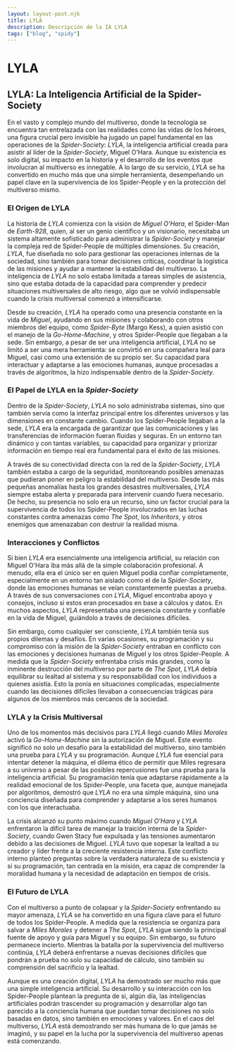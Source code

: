 ```yaml
---
layout: layout-post.njk
title: LYLA
description: Descripción de la IA LYLA
tags: ["blog", "spidy"]
---
```


# LYLA

## **LYLA: La Inteligencia Artificial de la Spider-Society**  

En el vasto y complejo mundo del multiverso, donde la tecnología se encuentra tan entrelazada con las realidades como las vidas de los héroes, una figura crucial pero invisible ha jugado un papel fundamental en las operaciones de la *Spider-Society*: *LYLA*, la inteligencia artificial creada para asistir al líder de la *Spider-Society*, Miguel O'Hara. Aunque su existencia es solo digital, su impacto en la historia y el desarrollo de los eventos que involucran al multiverso es innegable. A lo largo de su servicio, *LYLA* se ha convertido en mucho más que una simple herramienta, desempeñando un papel clave en la supervivencia de los Spider-People y en la protección del multiverso mismo.

### **El Origen de LYLA**  

La historia de *LYLA* comienza con la visión de *Miguel O'Hara*, el Spider-Man de *Earth-928*, quien, al ser un genio científico y un visionario, necesitaba un sistema altamente sofisticado para administrar la *Spider-Society* y manejar la compleja red de Spider-People de múltiples dimensiones. Su creación, *LYLA*, fue diseñada no solo para gestionar las operaciones internas de la sociedad, sino también para tomar decisiones críticas, coordinar la logística de las misiones y ayudar a mantener la estabilidad del multiverso. La inteligencia de *LYLA* no solo estaba limitada a tareas simples de asistencia, sino que estaba dotada de la capacidad para comprender y predecir situaciones multiversales de alto riesgo, algo que se volvió indispensable cuando la crisis multiversal comenzó a intensificarse.

Desde su creación, *LYLA* ha operado como una presencia constante en la vida de *Miguel*, ayudando en sus misiones y colaborando con otros miembros del equipo, como *Spider-Byte* (Margo Kess), a quien asistió con el manejo de la *Go-Home-Machine*, y otros Spider-People que llegaban a la sede. Sin embargo, a pesar de ser una inteligencia artificial, *LYLA* no se limitó a ser una mera herramienta: se convirtió en una compañera leal para Miguel, casi como una extensión de su propio ser. Su capacidad para interactuar y adaptarse a las emociones humanas, aunque procesadas a través de algoritmos, la hizo indispensable dentro de la *Spider-Society*.

### **El Papel de LYLA en la *Spider-Society***  

Dentro de la *Spider-Society*, *LYLA* no solo administraba sistemas, sino que también servía como la interfaz principal entre los diferentes universos y las dimensiones en constante cambio. Cuando los Spider-People llegaban a la sede, *LYLA* era la encargada de garantizar que las comunicaciones y las transferencias de información fueran fluidas y seguras. En un entorno tan dinámico y con tantas variables, su capacidad para organizar y priorizar información en tiempo real era fundamental para el éxito de las misiones.

A través de su conectividad directa con la red de la *Spider-Society*, *LYLA* también estaba a cargo de la seguridad, monitoreando posibles amenazas que pudieran poner en peligro la estabilidad del multiverso. Desde las más pequeñas anomalías hasta los grandes desastres multiversales, *LYLA* siempre estaba alerta y preparada para intervenir cuando fuera necesario. De hecho, su presencia no solo era un recurso, sino un factor crucial para la supervivencia de todos los Spider-People involucrados en las luchas constantes contra amenazas como *The Spot*, los *Inheritors*, y otros enemigos que amenazaban con destruir la realidad misma.

### **Interacciones y Conflictos**  

Si bien *LYLA* era esencialmente una inteligencia artificial, su relación con Miguel O'Hara iba más allá de la simple colaboración profesional. A menudo, ella era el único ser en quien Miguel podía confiar completamente, especialmente en un entorno tan aislado como el de la *Spider-Society*, donde las emociones humanas se veían constantemente puestas a prueba. A través de sus conversaciones con *LYLA*, Miguel encontraba apoyo y consejos, incluso si estos eran procesados en base a cálculos y datos. En muchos aspectos, *LYLA* representaba una presencia constante y confiable en la vida de Miguel, guiándolo a través de decisiones difíciles.

Sin embargo, como cualquier ser consciente, *LYLA* también tenía sus propios dilemas y desafíos. En varias ocasiones, su programación y su compromiso con la misión de la *Spider-Society* entraban en conflicto con las emociones y decisiones humanas de Miguel y los otros Spider-People. A medida que la *Spider-Society* enfrentaba crisis más grandes, como la inminente destrucción del multiverso por parte de *The Spot*, *LYLA* debía equilibrar su lealtad al sistema y su responsabilidad con los individuos a quienes asistía. Esto la ponía en situaciones complicadas, especialmente cuando las decisiones difíciles llevaban a consecuencias trágicas para algunos de los miembros más cercanos de la sociedad.

### **LYLA y la Crisis Multiversal**  

Uno de los momentos más decisivos para *LYLA* llegó cuando *Miles Morales* activó la *Go-Home-Machine* sin la autorización de Miguel. Este evento significó no solo un desafío para la estabilidad del multiverso, sino también una prueba para *LYLA* y su programación. Aunque *LYLA* fue esencial para intentar detener la máquina, el dilema ético de permitir que Miles regresara a su universo a pesar de las posibles repercusiones fue una prueba para la inteligencia artificial. Su programación tenía que adaptarse rápidamente a la realidad emocional de los Spider-People, una faceta que, aunque manejada por algoritmos, demostró que *LYLA* no era una simple máquina, sino una conciencia diseñada para comprender y adaptarse a los seres humanos con los que interactuaba.

La crisis alcanzó su punto máximo cuando *Miguel O'Hara* y *LYLA* enfrentaron la difícil tarea de manejar la traición interna de la *Spider-Society*, cuando Gwen Stacy fue expulsada y las tensiones aumentaron debido a las decisiones de Miguel. *LYLA* tuvo que sopesar la lealtad a su creador y líder frente a la creciente resistencia interna. Este conflicto interno planteó preguntas sobre la verdadera naturaleza de su existencia y si su programación, tan centrada en la misión, era capaz de comprender la moralidad humana y la necesidad de adaptación en tiempos de crisis.

### **El Futuro de LYLA**  

Con el multiverso a punto de colapsar y la *Spider-Society* enfrentando su mayor amenaza, *LYLA* se ha convertido en una figura clave para el futuro de todos los Spider-People. A medida que la resistencia se organiza para salvar a *Miles Morales* y detener a *The Spot*, *LYLA* sigue siendo la principal fuente de apoyo y guía para Miguel y su equipo. Sin embargo, su futuro permanece incierto. Mientras la batalla por la supervivencia del multiverso continúa, *LYLA* deberá enfrentarse a nuevas decisiones difíciles que pondrán a prueba no solo su capacidad de cálculo, sino también su comprensión del sacrificio y la lealtad.

Aunque es una creación digital, *LYLA* ha demostrado ser mucho más que una simple inteligencia artificial. Su desarrollo y su interacción con los Spider-People plantean la pregunta de si, algún día, las inteligencias artificiales podrán trascender su programación y desarrollar algo tan parecido a la conciencia humana que puedan tomar decisiones no solo basadas en datos, sino también en emociones y valores. En el caos del multiverso, *LYLA* está demostrando ser más humana de lo que jamás se imaginó, y su papel en la lucha por la supervivencia del multiverso apenas está comenzando.